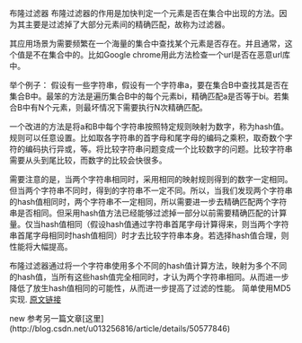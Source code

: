 <p>布隆过滤器
布隆过滤器的作用是加快判定一个元素是否在集合中出现的方法。因为其主要是过滤掉了大部分元素间的精确匹配，故称为过滤器。

其应用场景为需要频繁在一个海量的集合中查找某个元素是否存在。并且通常，这个值是不在集合中的。比如Google chrome用此方法检查一个url是否在恶意url库中。

举个例子：
假设有一些字符串，假设有一个字符串a，要在集合B中查找其是否在集合B中。最笨的方法是遍历集合B中的每个元素bi，精确匹配a是否等于bi。若集合B中有N个元素，则最坏情况下需要执行N次精确匹配。

一个改进的方法是将a和B中每个字符串按照特定规则映射为数字，称为hash值。规则可以任意设置。比如取各字符串的首字母和尾字母的编码之乘积，取奇数个字符的编码执行异或，等。将比较字符串问题变成一个比较数字的问题。比较字符串需要从头到尾比较，而数字的比较会快很多。

需要注意的是，当两个字符串相同时，采用相同的映射规则得到的数字一定相同。但当两个字符串不同时，得到的字符串不一定不同。所以，当我们发现两个字符串的hash值相同时，两个字符串不一定相同，所以需要进一步去精确匹配两个字符串是否相同。但采用hash值方法已经能够过滤掉一部分以前需要精确匹配的计算量。仅当hash值相同（假设hash值通过字符串首尾字母计算得来，则当两个字符串首尾字母相同时hash值相同）时才去比较字符串本身。若选择hash值合理，则性能将大幅提高。

布隆过滤器通过将一个字符串使用多个不同的hash值计算方法，映射为多个不同的hash值，当所有这些hash值完全相同时，才认为两个字符串相同。从而进一步降低了放生hash值相同的可能性，从而进一步提高了过滤的性能。
简单使用MD5实现.
[原文链接](http://www.jianshu.com/p/69a852b0468f)
<p>new 参考另一篇文章[这里](http://blog.csdn.net/u013256816/article/details/50577846)


